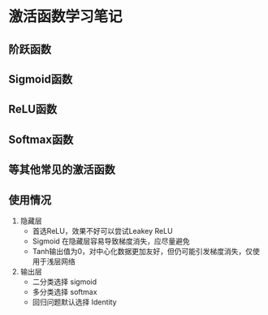 # 激活函数学习笔记

## 阶跃函数
## Sigmoid函数
## ReLU函数
## Softmax函数
## 等其他常见的激活函数

## 使用情况
1. 隐藏层
    - 首选ReLU，效果不好可以尝试Leakey ReLU
    - Sigmoid 在隐藏层容易导致梯度消失，应尽量避免
    - Tanh输出值为0，对中心化数据更加友好，但仍可能引发梯度消失，仅使用于浅层网络
2. 输出层
    - 二分类选择 sigmoid
    - 多分类选择 softmax
    - 回归问题默认选择 Identity